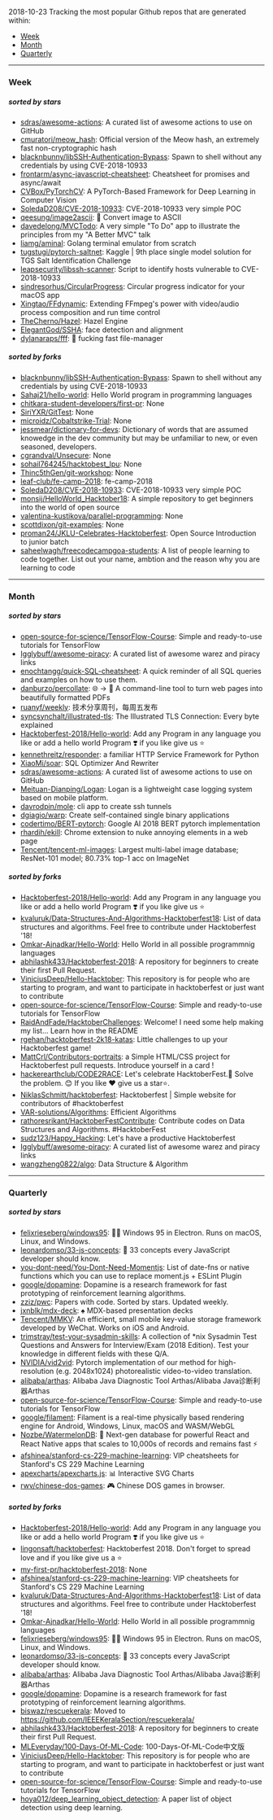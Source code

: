 2018-10-23
Tracking the most popular Github repos that are generated within: 
* [Week](https://github.com/polebug/github_trending_spider/blob/master/2018-10-23.md#week)
* [Month](https://github.com/polebug/github_trending_spider/blob/master/2018-10-23.md#month)
* [Quarterly](https://github.com/polebug/github_trending_spider/blob/master/2018-10-23.md#quarterly)
--- 
### Week 
##### sorted by stars 
* [sdras/awesome-actions](https://github.com/sdras/awesome-actions): A curated list of awesome actions to use on GitHub
* [cmuratori/meow_hash](https://github.com/cmuratori/meow_hash): Official version of the Meow hash, an extremely fast non-cryptographic hash
* [blacknbunny/libSSH-Authentication-Bypass](https://github.com/blacknbunny/libSSH-Authentication-Bypass): Spawn to shell without any credentials by using CVE-2018-10933
* [frontarm/async-javascript-cheatsheet](https://github.com/frontarm/async-javascript-cheatsheet): Cheatsheet for promises and async/await
* [CVBox/PyTorchCV](https://github.com/CVBox/PyTorchCV): A PyTorch-Based Framework for Deep Learning in Computer Vision
* [SoledaD208/CVE-2018-10933](https://github.com/SoledaD208/CVE-2018-10933): CVE-2018-10933 very simple POC
* [qeesung/image2ascii](https://github.com/qeesung/image2ascii): :foggy: Convert image to ASCII
* [davedelong/MVCTodo](https://github.com/davedelong/MVCTodo): A very simple "To Do" app to illustrate the principles from my "A Better MVC" talk
* [liamg/aminal](https://github.com/liamg/aminal): Golang terminal emulator from scratch
* [tugstugi/pytorch-saltnet](https://github.com/tugstugi/pytorch-saltnet): Kaggle | 9th place single model solution for TGS Salt Identification Challenge
* [leapsecurity/libssh-scanner](https://github.com/leapsecurity/libssh-scanner): Script to identify hosts vulnerable to CVE-2018-10933
* [sindresorhus/CircularProgress](https://github.com/sindresorhus/CircularProgress): Circular progress indicator for your macOS app
* [Xingtao/FFdynamic](https://github.com/Xingtao/FFdynamic): Extending FFmpeg's power with video/audio process composition and run time control
* [TheCherno/Hazel](https://github.com/TheCherno/Hazel): Hazel Engine
* [ElegantGod/SSHA](https://github.com/ElegantGod/SSHA): face detection and alignment
* [dylanaraps/fff](https://github.com/dylanaraps/fff): :rocket: fucking fast file-manager
##### sorted by forks 
* [blacknbunny/libSSH-Authentication-Bypass](https://github.com/blacknbunny/libSSH-Authentication-Bypass): Spawn to shell without any credentials by using CVE-2018-10933
* [Sahaj21/hello-world](https://github.com/Sahaj21/hello-world): Hello World program in programming languages
* [chitkara-student-developers/first-pr](https://github.com/chitkara-student-developers/first-pr): None
* [SiriYXR/GitTest](https://github.com/SiriYXR/GitTest): None
* [microidz/Cobaltstrike-Trial](https://github.com/microidz/Cobaltstrike-Trial): None
* [jessmear/dictionary-for-devs](https://github.com/jessmear/dictionary-for-devs): Dictionary of words that are assumed knowedge in the dev community but may be unfamiliar to new, or even seasoned, developers.
* [cgrandval/Unsecure](https://github.com/cgrandval/Unsecure): None
* [sohail764245/hacktobest_lpu](https://github.com/sohail764245/hacktobest_lpu): None
* [Thinc5thGen/git-workshop](https://github.com/Thinc5thGen/git-workshop): None
* [leaf-club/fe-camp-2018](https://github.com/leaf-club/fe-camp-2018): fe-camp-2018
* [SoledaD208/CVE-2018-10933](https://github.com/SoledaD208/CVE-2018-10933): CVE-2018-10933 very simple POC
* [monsij/HelloWorld_Hacktober18](https://github.com/monsij/HelloWorld_Hacktober18): A simple repository to get beginners into the world of open source
* [valentina-kustikova/parallel-programming](https://github.com/valentina-kustikova/parallel-programming): None
* [scottdixon/git-examples](https://github.com/scottdixon/git-examples): None
* [proman24/JKLU-Celebrates-Hacktoberfest](https://github.com/proman24/JKLU-Celebrates-Hacktoberfest): Open Source Introduction to junior batch
* [saheelwagh/freecodecampgoa-students](https://github.com/saheelwagh/freecodecampgoa-students): A list of people learning to code together. List out your name, ambtion and the reason why you are learning to code
--- 
### Month 
##### sorted by stars 
* [open-source-for-science/TensorFlow-Course](https://github.com/open-source-for-science/TensorFlow-Course): Simple and ready-to-use tutorials for TensorFlow 
* [Igglybuff/awesome-piracy](https://github.com/Igglybuff/awesome-piracy): A curated list of awesome warez and piracy links
* [enochtangg/quick-SQL-cheatsheet](https://github.com/enochtangg/quick-SQL-cheatsheet): A quick reminder of all SQL queries and examples on how to use them. 
* [danburzo/percollate](https://github.com/danburzo/percollate): 🌐 → 📖 A command-line tool to turn web pages into beautifully formatted PDFs
* [ruanyf/weekly](https://github.com/ruanyf/weekly): 技术分享周刊，每周五发布
* [syncsynchalt/illustrated-tls](https://github.com/syncsynchalt/illustrated-tls): The Illustrated TLS Connection: Every byte explained
* [Hacktoberfest-2018/Hello-world](https://github.com/Hacktoberfest-2018/Hello-world): Add any  Program in any language you like or add a hello world Program ❣️ if you like give us :star:
* [kennethreitz/responder](https://github.com/kennethreitz/responder): a familiar HTTP Service Framework for Python
* [XiaoMi/soar](https://github.com/XiaoMi/soar): SQL Optimizer And Rewriter
* [sdras/awesome-actions](https://github.com/sdras/awesome-actions): A curated list of awesome actions to use on GitHub
* [Meituan-Dianping/Logan](https://github.com/Meituan-Dianping/Logan): Logan is a lightweight case logging system based on mobile platform.
* [davrodpin/mole](https://github.com/davrodpin/mole): cli app to create ssh tunnels
* [dgiagio/warp](https://github.com/dgiagio/warp): Create self-contained single binary applications
* [codertimo/BERT-pytorch](https://github.com/codertimo/BERT-pytorch): Google AI 2018 BERT pytorch implementation
* [rhardih/ekill](https://github.com/rhardih/ekill): Chrome extension to nuke annoying elements in a web page
* [Tencent/tencent-ml-images](https://github.com/Tencent/tencent-ml-images): Largest multi-label image database; ResNet-101 model; 80.73% top-1 acc on ImageNet
##### sorted by forks 
* [Hacktoberfest-2018/Hello-world](https://github.com/Hacktoberfest-2018/Hello-world): Add any  Program in any language you like or add a hello world Program ❣️ if you like give us :star:
* [kvaluruk/Data-Structures-And-Algorithms-Hacktoberfest18](https://github.com/kvaluruk/Data-Structures-And-Algorithms-Hacktoberfest18): List of data structures and algorithms. Feel free to contribute under Hacktoberfest '18!
* [Omkar-Ajnadkar/Hello-World](https://github.com/Omkar-Ajnadkar/Hello-World): Hello World in all possible programmnig languages
* [abhilashk433/Hacktoberfest-2018](https://github.com/abhilashk433/Hacktoberfest-2018): A repository for beginners to create their first Pull Request. 
* [ViniciusDeep/Hello-Hacktober](https://github.com/ViniciusDeep/Hello-Hacktober):  This repository is for people who are starting to program, and want to participate in hacktoberfest  or just want to contribute
* [open-source-for-science/TensorFlow-Course](https://github.com/open-source-for-science/TensorFlow-Course): Simple and ready-to-use tutorials for TensorFlow 
* [RaidAndFade/HacktoberChallenges](https://github.com/RaidAndFade/HacktoberChallenges): Welcome! I need some help making my list... Learn how in the README
* [rgehan/hacktoberfest-2k18-katas](https://github.com/rgehan/hacktoberfest-2k18-katas): Little challenges to up your Hacktoberfest game!
* [MattCrl/Contributors-portraits](https://github.com/MattCrl/Contributors-portraits): a Simple HTML/CSS project for Hacktoberfest pull requests. Introduce yourself in a card !
* [hackerearthclub/CODE2RACE](https://github.com/hackerearthclub/CODE2RACE): Let's celebrate HacktoberFest.🎉 Solve the problem. 😊 If you like ❤ give us a star⭐.
* [NiklasSchmitt/hacktoberfest](https://github.com/NiklasSchmitt/hacktoberfest): Hacktoberfest | Simple website for contributors of #hacktoberfest
* [VAR-solutions/Algorithms](https://github.com/VAR-solutions/Algorithms): Efficient Algorithms
* [rathoresrikant/HacktoberFestContribute](https://github.com/rathoresrikant/HacktoberFestContribute): Contribute codes on Data Structures and Algorithms. #HacktoberFest
* [sudz123/Happy_Hacking](https://github.com/sudz123/Happy_Hacking): Let's have a productive Hacktoberfest
* [Igglybuff/awesome-piracy](https://github.com/Igglybuff/awesome-piracy): A curated list of awesome warez and piracy links
* [wangzheng0822/algo](https://github.com/wangzheng0822/algo): Data Structure & Algorithm
--- 
### Quarterly 
##### sorted by stars 
* [felixrieseberg/windows95](https://github.com/felixrieseberg/windows95): 💩🚀 Windows 95 in Electron. Runs on macOS, Linux, and Windows.
* [leonardomso/33-js-concepts](https://github.com/leonardomso/33-js-concepts): 📜 33 concepts every JavaScript developer should know.
* [you-dont-need/You-Dont-Need-Momentjs](https://github.com/you-dont-need/You-Dont-Need-Momentjs): List of date-fns or native functions which you can use to replace moment.js + ESLint Plugin 
* [google/dopamine](https://github.com/google/dopamine): Dopamine is a research framework for fast prototyping of reinforcement learning algorithms. 
* [zziz/pwc](https://github.com/zziz/pwc): Papers with code. Sorted by stars. Updated weekly. 
* [jxnblk/mdx-deck](https://github.com/jxnblk/mdx-deck): :spades: MDX-based presentation decks
* [Tencent/MMKV](https://github.com/Tencent/MMKV): An efficient, small mobile key-value storage framework developed by WeChat. Works on iOS and Android.
* [trimstray/test-your-sysadmin-skills](https://github.com/trimstray/test-your-sysadmin-skills): A collection of *nix Sysadmin Test Questions and Answers for Interview/Exam (2018 Edition). Test your knowledge in different fields with these Q/A.
* [NVIDIA/vid2vid](https://github.com/NVIDIA/vid2vid): Pytorch implementation of our method for high-resolution (e.g. 2048x1024) photorealistic video-to-video translation.
* [alibaba/arthas](https://github.com/alibaba/arthas): Alibaba Java Diagnostic Tool Arthas/Alibaba Java诊断利器Arthas
* [open-source-for-science/TensorFlow-Course](https://github.com/open-source-for-science/TensorFlow-Course): Simple and ready-to-use tutorials for TensorFlow 
* [google/filament](https://github.com/google/filament): Filament is a real-time physically based rendering engine for Android, Windows, Linux, macOS and WASM/WebGL
* [Nozbe/WatermelonDB](https://github.com/Nozbe/WatermelonDB): 🍉 Next-gen database for powerful React and React Native apps that scales to 10,000s of records and remains fast ⚡️
* [afshinea/stanford-cs-229-machine-learning](https://github.com/afshinea/stanford-cs-229-machine-learning): VIP cheatsheets for Stanford's CS 229 Machine Learning
* [apexcharts/apexcharts.js](https://github.com/apexcharts/apexcharts.js): 📊 Interactive SVG Charts
* [rwv/chinese-dos-games](https://github.com/rwv/chinese-dos-games): 🎮 Chinese DOS games in browser.
##### sorted by forks 
* [Hacktoberfest-2018/Hello-world](https://github.com/Hacktoberfest-2018/Hello-world): Add any  Program in any language you like or add a hello world Program ❣️ if you like give us :star:
* [lingonsaft/hacktoberfest](https://github.com/lingonsaft/hacktoberfest): Hacktoberfest 2018. Don't forget to spread love and if you like give us a ⭐️
* [my-first-pr/hacktoberfest-2018](https://github.com/my-first-pr/hacktoberfest-2018): None
* [afshinea/stanford-cs-229-machine-learning](https://github.com/afshinea/stanford-cs-229-machine-learning): VIP cheatsheets for Stanford's CS 229 Machine Learning
* [kvaluruk/Data-Structures-And-Algorithms-Hacktoberfest18](https://github.com/kvaluruk/Data-Structures-And-Algorithms-Hacktoberfest18): List of data structures and algorithms. Feel free to contribute under Hacktoberfest '18!
* [Omkar-Ajnadkar/Hello-World](https://github.com/Omkar-Ajnadkar/Hello-World): Hello World in all possible programmnig languages
* [felixrieseberg/windows95](https://github.com/felixrieseberg/windows95): 💩🚀 Windows 95 in Electron. Runs on macOS, Linux, and Windows.
* [leonardomso/33-js-concepts](https://github.com/leonardomso/33-js-concepts): 📜 33 concepts every JavaScript developer should know.
* [alibaba/arthas](https://github.com/alibaba/arthas): Alibaba Java Diagnostic Tool Arthas/Alibaba Java诊断利器Arthas
* [google/dopamine](https://github.com/google/dopamine): Dopamine is a research framework for fast prototyping of reinforcement learning algorithms. 
* [biswaz/rescuekerala](https://github.com/biswaz/rescuekerala): Moved to https://github.com/IEEEKeralaSection/rescuekerala/
* [abhilashk433/Hacktoberfest-2018](https://github.com/abhilashk433/Hacktoberfest-2018): A repository for beginners to create their first Pull Request. 
* [MLEveryday/100-Days-Of-ML-Code](https://github.com/MLEveryday/100-Days-Of-ML-Code): 100-Days-Of-ML-Code中文版
* [ViniciusDeep/Hello-Hacktober](https://github.com/ViniciusDeep/Hello-Hacktober):  This repository is for people who are starting to program, and want to participate in hacktoberfest  or just want to contribute
* [open-source-for-science/TensorFlow-Course](https://github.com/open-source-for-science/TensorFlow-Course): Simple and ready-to-use tutorials for TensorFlow 
* [hoya012/deep_learning_object_detection](https://github.com/hoya012/deep_learning_object_detection): A paper list of object detection using deep learning.

